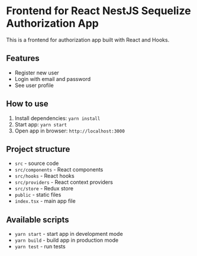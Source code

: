 # Frontend for React NestJS Sequelize Authorization App

This is a frontend for authorization app built with React and Hooks.

## Features

- Register new user
- Login with email and password
- See user profile

## How to use

1. Install dependencies: `yarn install`
2. Start app: `yarn start`
3. Open app in browser: `http://localhost:3000`

## Project structure

- `src` - source code
- `src/components` - React components
- `src/hooks` - React hooks
- `src/providers` - React context providers
- `src/store` - Redux store
- `public` - static files
- `index.tsx` - main app file

## Available scripts

- `yarn start` - start app in development mode
- `yarn build` - build app in production mode
- `yarn test` - run tests
